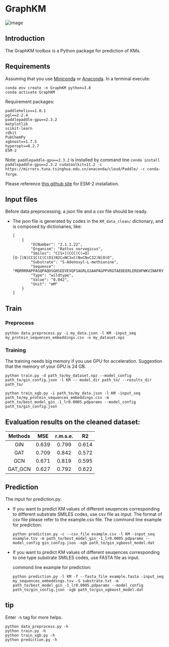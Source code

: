 # GraphKM
![image](https://github.com/realHXiao/GraphKM/assets/71002556/1261ebdd-7248-458f-a1af-e6089c9cee34)

## Introduction
The GraphKM toolbox is a Python package for prediction of KMs. 
## Requirements
Assuming that you use [Miniconda](https://docs.conda.io/en/latest/miniconda.html) or [Anaconda](https://www.anaconda.com/). In a terminal execute: 
```
conda env create -n GraphKM python=3.8
conda activate GraphKM
```
 Requirement packages: 
```
paddlehelix==1.0.1
pgl==2.2.4
paddlepaddle-gpu==2.3.2
matplotlib
scikit-learn
rdkit
PubChemPy
xgboost==1.7.5
hyperopt==0.2.7
ESM-2
```
Note: ``paddlepaddle-gpu==2.3.2`` is installed by command line ``conda install paddlepaddle-gpu==2.3.2 cudatoolkit=11.2 -c https://mirrors.tuna.tsinghua.edu.cn/anaconda/cloud/Paddle/ -c conda-forge``. 

Please reference [this github site](https://github.com/facebookresearch/esm) for ESM-2 installation. 

## Input files
Before data preprocessing, a json file and a csv file should be ready. 

+ The json file is generated by codes in the `KM_data_clean/` dictionary, and is composed by dictionaries, like:
    ```
    [
        {
            "ECNumber": "2.1.1.22",
            "Organism": "Rattus norvegicus",
            "Smiles": "C[S+](CCC(C(=O)[O-])N)CC1C(C(C(O1)N2C=NC3=C(N=CN=C32)N)O)O",
            "Substrate": "S-Adenosyl-L-methionine",
            "Sequence": "MQRRRRAPPASQPAQDSGHSEEVEVQFSAGRLGSAAPAGPPVRGTAEDEERLEREHFWKVINAFRYYGTSMHERVNRTERQFRSLPDNQQKLLPQFPLHLDKIRKCVDHNQEILLTIVNDCIHMFENKEYGEDANGKIMPASTFDMDKLKSTLKQFVRDWSGTGKAERDACYKPIIKEIIKNFPKERWDPSKVNILVPGAGLGRLAWEIAMLGYACQGNEWSFFMLFSSNFVLNRCSEVDKYKLYPWIHQFSNNRRSADQIRPIFFPDVDPHSLPPGSNFSMTAGDFQEIYSECNTWDCIATCFFIDTAHNVIDYIDTIWRILKPGGIWINLGPLLYHFENLANELSIELSYEDIKNVVLQYGFQLEVEKESVLSTYTVNDLSMMKYYYECVLFVVRKPQ",
            "Type": "wildtype",
            "Value": "0.042",
            "Unit": "mM"
        }
    ]
    ```

## Train
### Preprocess
```
python data_preprocess.py -i my_data.json -l KM -input_seq my_protein_sequences_embeddings.csv -o my_dataset.npz
```
### Training
The training needs big memory if you use GPU for acceleration. Suggestion that the memory of your GPU is 24 GB. 

```
python train.py -d path_to/my_dataset.npz --model_config path_to/gin_config.json -l KM -- model_dir path_to/ --results_dir path_to/

python train_xgb.py -i path_to/my_data.json -l KM -input_seq path_to/my_protein_sequences_embeddings.csv -m path_to/best_model_gin_-1_lr0.0005.pdparams --model_config path_to/gin_config.json
```
## Evaluation results on the cleaned dataset:
| Methods      |  MSE       | r.m.s.e.  | R2        |
| :--:         | :--:       | :--:      | :--:      |
| GIN          | 0.639      | 0.799     | 0.614     |
| GAT          | 0.709      | 0.842     | 0.572     |
| GCN          | 0.671      | 0.819     | 0.595     |
| GAT_GCN      | 0.627      | 0.792     | 0.622     |

## Prediction
The input for prediction.py:
+ If you want to predict KM values of different seuqences corresponding to different substrate SMILES codes, use csv file as input. The format of csv file please refer to the example.csv file. The commond line example for prediction:

    ```
    python prediction.py -c --csv_file example.csv -l KM -input_seq example.tsv -m path_to/best_model_gin_-1_lr0.0005.pdparams --model_config gin_config.json -xgb path_to/gin_xgboost_model.dat
    ```
+ If you want to predict KM values of different seuqences corresponding to one type substrate SMILES codes, use FASTA file as input. 

    commond line example for prediction:
    ```
    python prediction.py -l KM -f --fasta_file example.fasta -input_seq my_sequences_embeddings.tsv -S substrate.txt -m path_to/best_model_gin_-1_lr0.0005.pdparams --model_config path_to/gin_config.json -xgb path_to/gin_xgboost_model.dat
    ```
## tip
Enter `-h` tag for more helps. 
```
python data_preprocess.py -h
python train.py -h
python train_xgb.py -h
python prediction.py -h
```
